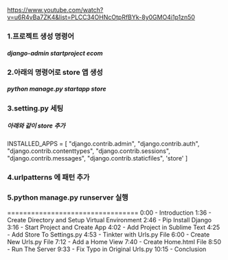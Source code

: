 https://www.youtube.com/watch?v=u6R4vBa7ZK4&list=PLCC34OHNcOtpRfBYk-8y0GMO4i1p1zn50

### 1.프로젝트 생성 명령어

##### django-admin startproject ecom

### 2.아래의 명령어로 store 앱 생성

##### python manage.py startapp store

### 3.setting.py 세팅

##### 아래와 같이 store 추가

INSTALLED_APPS = [
"django.contrib.admin",
"django.contrib.auth",
"django.contrib.contenttypes",
"django.contrib.sessions",
"django.contrib.messages",
"django.contrib.staticfiles",
'store'
]

### 4.urlpatterns 에 패턴 추가

### 5.python manage.py runserver 실행

=================================
0:00​​ - Introduction
1:36 - Create Directory and Setup Virtual Environment
2:46 - Pip Install Django
3:16 - Start Project and Create App
4:02 - Add Project in Sublime Text
4:25 - Add Store To Settings.py
4:53 - Tinkter with Urls.py File
6:00 - Create New Urls.py File
7:12 - Add a Home View
7:40 - Create Home.html File
8:50 - Run The Server
9:33 - Fix Typo in Original Urls.py
10:15 - Conclusion
